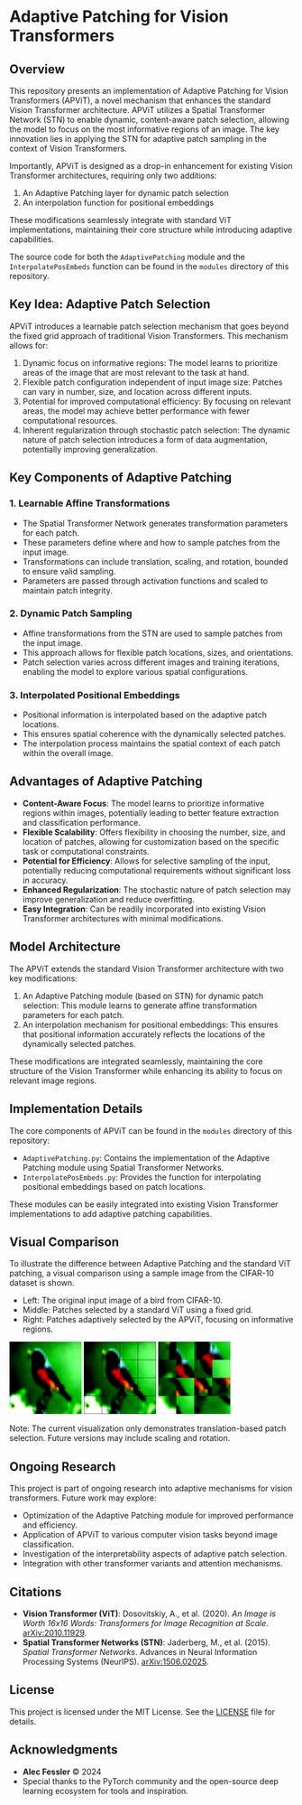 # Adaptive Patching for Vision Transformers

## Overview

This repository presents an implementation of Adaptive Patching for Vision Transformers (APViT), a novel mechanism that enhances the standard Vision Transformer architecture. APViT utilizes a Spatial Transformer Network (STN) to enable dynamic, content-aware patch selection, allowing the model to focus on the most informative regions of an image. The key innovation lies in applying the STN for adaptive patch sampling in the context of Vision Transformers.

Importantly, APViT is designed as a drop-in enhancement for existing Vision Transformer architectures, requiring only two additions:
1. An Adaptive Patching layer for dynamic patch selection
2. An interpolation function for positional embeddings

These modifications seamlessly integrate with standard ViT implementations, maintaining their core structure while introducing adaptive capabilities.

The source code for both the `AdaptivePatching` module and the `InterpolatePosEmbeds` function can be found in the `modules` directory of this repository.

## Key Idea: Adaptive Patch Selection

APViT introduces a learnable patch selection mechanism that goes beyond the fixed grid approach of traditional Vision Transformers. This mechanism allows for:

1. Dynamic focus on informative regions: The model learns to prioritize areas of the image that are most relevant to the task at hand.
2. Flexible patch configuration independent of input image size: Patches can vary in number, size, and location across different inputs.
3. Potential for improved computational efficiency: By focusing on relevant areas, the model may achieve better performance with fewer computational resources.
4. Inherent regularization through stochastic patch selection: The dynamic nature of patch selection introduces a form of data augmentation, potentially improving generalization.

## Key Components of Adaptive Patching

### 1. Learnable Affine Transformations

- The Spatial Transformer Network generates transformation parameters for each patch.
- These parameters define where and how to sample patches from the input image.
- Transformations can include translation, scaling, and rotation, bounded to ensure valid sampling.
- Parameters are passed through activation functions and scaled to maintain patch integrity.

### 2. Dynamic Patch Sampling

- Affine transformations from the STN are used to sample patches from the input image.
- This approach allows for flexible patch locations, sizes, and orientations.
- Patch selection varies across different images and training iterations, enabling the model to explore various spatial configurations.

### 3. Interpolated Positional Embeddings

- Positional information is interpolated based on the adaptive patch locations.
- This ensures spatial coherence with the dynamically selected patches.
- The interpolation process maintains the spatial context of each patch within the overall image.

## Advantages of Adaptive Patching

- **Content-Aware Focus**: The model learns to prioritize informative regions within images, potentially leading to better feature extraction and classification performance.
- **Flexible Scalability**: Offers flexibility in choosing the number, size, and location of patches, allowing for customization based on the specific task or computational constraints.
- **Potential for Efficiency**: Allows for selective sampling of the input, potentially reducing computational requirements without significant loss in accuracy.
- **Enhanced Regularization**: The stochastic nature of patch selection may improve generalization and reduce overfitting.
- **Easy Integration**: Can be readily incorporated into existing Vision Transformer architectures with minimal modifications.

## Model Architecture

The APViT extends the standard Vision Transformer architecture with two key modifications:

1. An Adaptive Patching module (based on STN) for dynamic patch selection: This module learns to generate affine transformation parameters for each patch.
2. An interpolation mechanism for positional embeddings: This ensures that positional information accurately reflects the locations of the dynamically selected patches.

These modifications are integrated seamlessly, maintaining the core structure of the Vision Transformer while enhancing its ability to focus on relevant image regions.

## Implementation Details

The core components of APViT can be found in the `modules` directory of this repository:

- `AdaptivePatching.py`: Contains the implementation of the Adaptive Patching module using Spatial Transformer Networks.
- `InterpolatePosEmbeds.py`: Provides the function for interpolating positional embeddings based on patch locations.

These modules can be easily integrated into existing Vision Transformer implementations to add adaptive patching capabilities.

## Visual Comparison

To illustrate the difference between Adaptive Patching and the standard ViT patching, a visual comparison using a sample image from the CIFAR-10 dataset is shown.

- Left: The original input image of a bird from CIFAR-10.
- Middle: Patches selected by a standard ViT using a fixed grid.
- Right: Patches adaptively selected by the APViT, focusing on informative regions.

![Original Image](assets/visual_comparison_original.png)
![Standard ViT Patches](assets/visual_comparison_standard.png)
![Adaptive Patching](assets/visual_comparison_dps.png)

Note: The current visualization only demonstrates translation-based patch selection. Future versions may include scaling and rotation.

## Ongoing Research

This project is part of ongoing research into adaptive mechanisms for vision transformers. Future work may explore:

- Optimization of the Adaptive Patching module for improved performance and efficiency.
- Application of APViT to various computer vision tasks beyond image classification.
- Investigation of the interpretability aspects of adaptive patch selection.
- Integration with other transformer variants and attention mechanisms.

## Citations

- **Vision Transformer (ViT)**: Dosovitskiy, A., et al. (2020). *An Image is Worth 16x16 Words: Transformers for Image Recognition at Scale*. [arXiv:2010.11929](https://arxiv.org/abs/2010.11929).
- **Spatial Transformer Networks (STN)**: Jaderberg, M., et al. (2015). *Spatial Transformer Networks*. Advances in Neural Information Processing Systems (NeurIPS). [arXiv:1506.02025](https://arxiv.org/abs/1506.02025).

## License

This project is licensed under the MIT License. See the [LICENSE](LICENSE) file for details.

## Acknowledgments

- **Alec Fessler** © 2024
- Special thanks to the PyTorch community and the open-source deep learning ecosystem for tools and inspiration.
